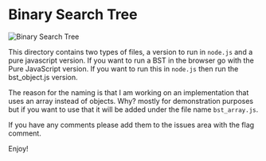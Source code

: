 # Binary Search Tree

![Binary Search Tree](https://i.stack.imgur.com/9jegh.png "Binary Search Tree")

This directory contains two types of files, a version to 
run in `node.js` and a pure javascript version. If you 
want to run a BST in the browser go with the Pure 
JavaScript version. If you want to run this in `node.js`
then run the bst_object.js version. 

The reason for the naming is that I am working on an 
implementation that uses an array instead of objects. 
Why? mostly for demonstration purposes but if you want
to use that it will be added under the file name
`bst_array.js`.

If you have any comments please add them to the issues
area with the flag comment.

Enjoy! 